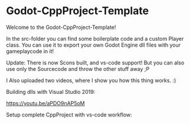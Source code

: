 # Godot-CppProject-Template

Welcome to the Godot-CppProject-Template!

In the src-folder you can find some boilerplate code and a custom Player class. 
You can use it to export your own Godot Engine dll files with your gameplaycode in it!


Update: There is now Scons built, and vs-code support! 
        But you can also use only the Sourcecode and throw the other stuff away ;P


I Also uploaded two videos, where I show you how this thing works. :)


Building dlls with Visual Studio 2019:

https://youtu.be/aPDO9nAP5oM

Setup complete CppProject with vs-code workflow:

